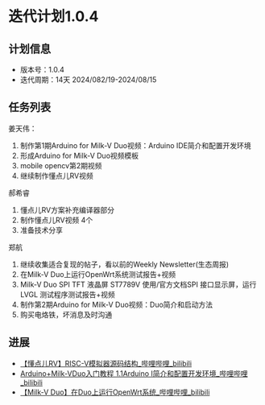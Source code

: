# 迭代计划1.0.4

## 计划信息

- 版本号：1.0.4
- 迭代周期：14天 2024/082/19-2024/08/15

## 任务列表

姜天伟：
1. 制作第1期Arduino for Milk-V Duo视频：Arduino IDE简介和配置开发环境
2. 形成Arduino for Milk-V Duo视频模板
3. mobile opencv第2期视频
4. 继续制作懂点儿RV视频

郝希睿
1. 懂点儿RV方案补充编译器部分
2. 制作懂点儿RV视频 4个
3. 准备技术分享

郑航
1. 继续收集适合复现的帖子，看以前的Weekly Newsletter(生态周报)
2. 在Milk-V Duo上运行OpenWrt系统测试报告+视频
3. Milk-V Duo SPI TFT 液晶屏 ST7789V 使用/官方文档SPI 接口显示屏，运行 LVGL 测试程序测试报告+视频
4. 制作第2期Arduino for Milk-V Duo视频：Duo简介和启动方法
5. 购买电烙铁，坏消息及时沟通


## 进展

- [【懂点儿RV】RISC-V模拟器源码结构_哔哩哔哩_bilibili](https://www.bilibili.com/video/BV1bWYjeMEmV/?spm_id_from=333.999.0.0&vd_source=417238cd96b1b549d14bcb35a9da3cf0)
- [Arduino+Milk-VDuo入门教程 1.1Arduino I简介和配置开发环境_哔哩哔哩_bilibili](https://www.bilibili.com/video/BV1NSYLehE1h/?spm_id_from=333.999.0.0&vd_source=417238cd96b1b549d14bcb35a9da3cf0)
- [【Milk-V Duo】在Duo上运行OpenWrt系统_哔哩哔哩_bilibili](https://www.bilibili.com/video/BV1z9YRecEVk/?spm_id_from=333.999.0.0&vd_source=417238cd96b1b549d14bcb35a9da3cf0)